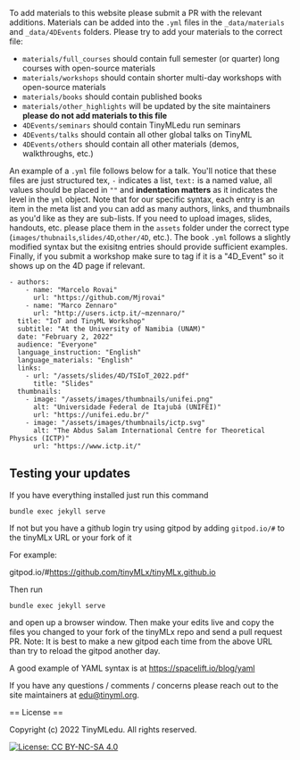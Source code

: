 To add materials to this website please submit a PR with the relevant additions. Materials can be added into the ```.yml``` files in the ```_data/materials``` and ```_data/4DEvents``` folders. Please try to add your materials to the correct file:
+ ```materials/full_courses``` should contain full semester (or quarter) long courses with open-source materials
+ ```materials/workshops``` should contain shorter multi-day workshops with open-source materials
+ ```materials/books``` should contain published books
+ ```materials/other_highlights``` will be updated by the site maintainers **please do not add materials to this file**
+ ```4DEvents/seminars``` should contain TinyMLedu run seminars
+ ```4DEvents/talks``` should contain all other global talks on TinyML
+ ```4DEvents/others``` should contain all other materials (demos, walkthroughs, etc.)

An example of a ```.yml``` file follows below for a talk. You'll notice that these files are just structured tex, ```-``` indicates a list, ```text:``` is a named value, all values should be placed in ```""``` and **indentation matters** as it indicates the level in the ```yml``` object. Note that for our specific syntax, each entry is an item in the meta list and you can add as many authors, links, and thumbnails as you'd like as they are sub-lists. If you need to upload images, slides, handouts, etc. please place them in the ```assets``` folder under the correct type (```images/thubnails```,```slides/4D```,```other/4D```, etc.). The book ```.yml``` follows a slightly modified syntax but the exisitng entries should provide sufficient examples. Finally, if you submit a workshop make sure to tag if it is a "4D_Event" so it shows up on the 4D page if relevant.
```
- authors:
    - name: "Marcelo Rovai"
      url: "https://github.com/Mjrovai"
    - name: "Marco Zennaro"
      url: "http://users.ictp.it/~mzennaro/"
  title: "IoT and TinyML Workshop"
  subtitle: "At the University of Namibia (UNAM)"
  date: "February 2, 2022"
  audience: "Everyone"
  language_instruction: "English"
  language_materials: "English"
  links:
    - url: "/assets/slides/4D/TSIoT_2022.pdf"
      title: "Slides"
  thumbnails:
    - image: "/assets/images/thumbnails/unifei.png"
      alt: "Universidade Federal de Itajubá (UNIFEI)"
      url: "https://unifei.edu.br/"
    - image: "/assets/images/thumbnails/ictp.svg"
      alt: "The Abdus Salam International Centre for Theoretical Physics (ICTP)"
      url: "https://www.ictp.it/"
```


## Testing your updates

If you have everything installed just run this command

```
bundle exec jekyll serve
```

If not but you have a github login try using gitpod by adding ```gitpod.io/#``` to the tinyMLx URL or your fork of it

For example:

gitpod.io/#https://github.com/tinyMLx/tinyMLx.github.io

Then run 


```
bundle exec jekyll serve
```

and open up a browser window. Then make your edits live and copy the files you changed to your fork of the tinyMLx repo and send a pull request PR. Note: It is best to make a new gitpod each time from the above URL than try to reload the gitpod another day.


A good example of YAML syntax is at    https://spacelift.io/blog/yaml


If you have any questions / comments / concerns please reach out to the site maintainers at edu@tinyml.org.

== License ==

Copyright (c) 2022 TinyMLedu. All rights reserved.

[![License: CC BY-NC-SA 4.0](https://licensebuttons.net/l/by-nc-sa/4.0/80x15.png)](https://creativecommons.org/licenses/by-nc-sa/4.0/)

